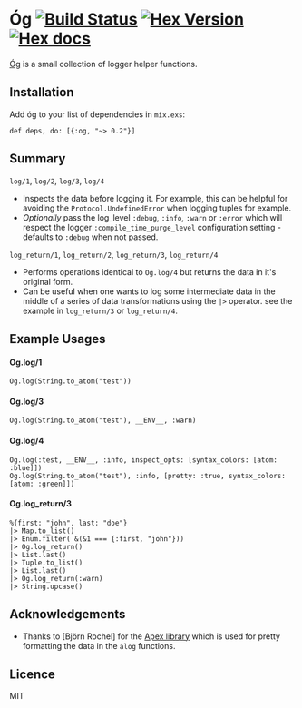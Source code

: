 # Óg [![Build Status](https://travis-ci.org/stephenmoloney/og.svg)](https://travis-ci.org/stephenmoloney/og) [![Hex Version](http://img.shields.io/hexpm/v/og.svg?style=flat)](https://hex.pm/packages/og) [![Hex docs](http://img.shields.io/badge/hex.pm-docs-green.svg?style=flat)](https://hexdocs.pm/og)

[Óg](http://hexdocs.pm/og/Og.html) is a small collection of logger helper functions.


## Installation

Add óg to your list of dependencies in `mix.exs`:

    def deps, do: [{:og, "~> 0.2"}]


## Summary


`log/1`, `log/2`, `log/3`, `log/4`

- Inspects the data before logging it. For example, this can be helpful for avoiding the `Protocol.UndefinedError`
when logging tuples for example.
- *Optionally* pass the log_level `:debug`, `:info`, `:warn` or `:error` which will respect the
logger `:compile_time_purge_level` configuration setting - defaults to `:debug` when not passed.


`log_return/1`, `log_return/2`, `log_return/3`, `log_return/4`

- Performs operations identical to `Og.log/4` but returns the data in it's original form.
- Can be useful when one wants to log some intermediate data in the middle of a series of
data transformations using the `|>` operator. see the example in `log_return/3` or `log_return/4`.


## Example Usages


#### Og.log/1

    Og.log(String.to_atom("test"))

#### Og.log/3

    Og.log(String.to_atom("test"), __ENV__, :warn)


#### Og.log/4

    Og.log(:test, __ENV__, :info, inspect_opts: [syntax_colors: [atom: :blue]])
    Og.log(String.to_atom("test"), :info, [pretty: :true, syntax_colors: [atom: :green]])

#### Og.log_return/3

    %{first: "john", last: "doe"}
    |> Map.to_list()
    |> Enum.filter( &(&1 === {:first, "john"}))
    |> Og.log_return()
    |> List.last()
    |> Tuple.to_list()
    |> List.last()
    |> Og.log_return(:warn)
    |> String.upcase()


## Acknowledgements

- Thanks to [Björn Rochel] for the [Apex library](https://github.com/BjRo/apex) which is
used for pretty formatting the data in the `alog` functions.

## Licence

MIT
